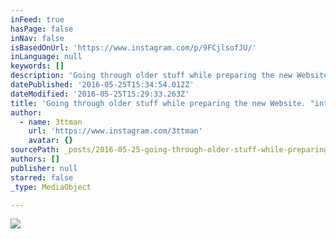 ```yaml
---
inFeed: true
hasPage: false
inNav: false
isBasedOnUrl: 'https://www.instagram.com/p/9FCjlsofJU/'
inLanguage: null
keywords: []
description: 'Going through older stuff while preparing the new Website. "intergalactic wars #1" 190x130cm 2013 #intergalactic #wars #3ttman'
datePublished: '2016-05-25T15:34:54.012Z'
dateModified: '2016-05-25T15:29:33.263Z'
title: 'Going through older stuff while preparing the new Website. "intergalactic wars #1" '
author:
  - name: 3ttman
    url: 'https://www.instagram.com/3ttman'
    avatar: {}
sourcePath: _posts/2016-05-25-going-through-older-stuff-while-preparing-the-new-website.md
authors: []
publisher: null
starred: false
_type: MediaObject

---
```

![](https://s3-us-west-2.amazonaws.com/the-grid-img/p/2af3ce824c7b74c3502dae8ce27985a3e10676af.jpg)